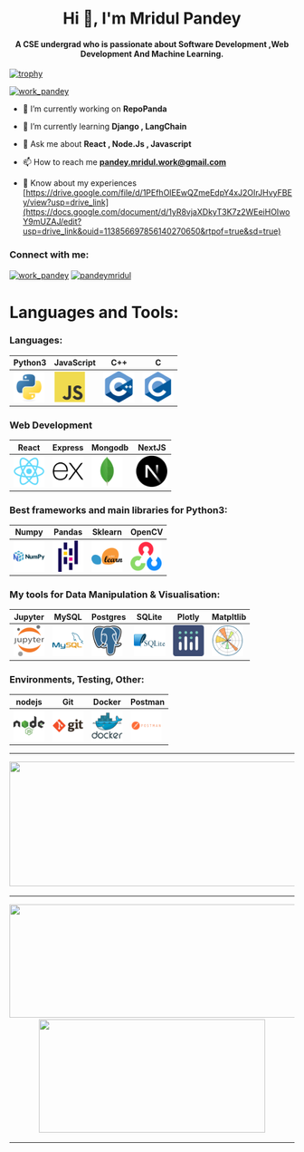   
<h1 align="center">Hi 👋, I'm Mridul Pandey</h1>
<h4 align="center">A CSE undergrad who is passionate about Software Development ,Web Development And Machine Learning.</h3>

[![trophy](https://github-profile-trophy.vercel.app/?username=sammorozov&title=Stars,Followers,Commits,Repositories,MultipleLang,PullRequest&theme=onedark)](https://github.com/ryo-ma/github-profile-trophy)


<p align="left"> <a href="https://twitter.com/work_pandey" target="blank"><img src="https://img.shields.io/twitter/follow/work_pandey?logo=twitter&style=for-the-badge" alt="work_pandey" /></a> </p>

- 🔭 I’m currently working on **RepoPanda**

- 🌱 I’m currently learning **Django , LangChain**

- 💬 Ask me about **React , Node.Js , Javascript**

- 📫 How to reach me **pandey.mridul.work@gmail.com**

- 📄 Know about my experiences [https://drive.google.com/file/d/1PEfhOlEEwQZmeEdpY4xJ2OIrJHvyFBEy/view?usp=drive_link](https://docs.google.com/document/d/1yR8vjaXDkyT3K7z2WEeiHOIwoY9mUZAJ/edit?usp=drive_link&ouid=113856697856140270650&rtpof=true&sd=true)

<h3 align="left">Connect with me:</h3>
<p align="left">
<a href="https://twitter.com/work_pandey" target="blank"><img align="center" src="https://raw.githubusercontent.com/rahuldkjain/github-profile-readme-generator/master/src/images/icons/Social/twitter.svg" alt="work_pandey" height="30" width="40" /></a>
<a href="https://linkedin.com/in/pandeymridul" target="blank"><img align="center" src="https://raw.githubusercontent.com/rahuldkjain/github-profile-readme-generator/master/src/images/icons/Social/linked-in-alt.svg" alt="pandeymridul" height="30" width="40" /></a>
</p>

<h1 align="left">Languages and Tools:</h3>

<div>

### Languages:

| Python3  | JavaScript | C++ | C |
|-----------|-----------|-----------|-----------|
|<img src="https://github.com/devicons/devicon/blob/master/icons/python/python-original.svg" title="Python"  alt="Python" width="55" height="55"/>  | <img src="https://github.com/devicons/devicon/blob/master/icons/javascript/javascript-original.svg" title="JavaScript" alt="JavaScript" width="55" height="55"/>    |<img src="https://github.com/devicons/devicon/blob/master/icons/cplusplus/cplusplus-original.svg" title="cplusplus" alt="cplusplus" width="55" height="55"/>   |<img src="https://github.com/devicons/devicon/blob/master/icons/c/c-original.svg" title="C"  alt="C" width="55" height="55"/>|

### Web Development 

| React  | Express | Mongodb | NextJS |
|-----------|-----------|-----------|-----------|
|<img src="https://github.com/devicons/devicon/blob/master/icons/react/react-original.svg" title="react"  alt="react" width="55" height="55"/>  | <img src="https://github.com/devicons/devicon/blob/master/icons/express/express-original.svg" title="express" alt="express" width="55" height="55"/>    |<img src="https://github.com/devicons/devicon/blob/master/icons/mongodb/mongodb-original.svg" title="mongodb" alt="mongodb" width="55" height="55"/>   |<img src="https://github.com/devicons/devicon/blob/master/icons/nextjs/nextjs-original.svg" title="Nextjs"  alt="nextjs" width="55" height="55"/>|

### Best frameworks and main libraries for Python3:

| Numpy | Pandas | Sklearn | OpenCV |
|----------|----------|----------|----------|
|  <img src="https://github.com/devicons/devicon/blob/master/icons/numpy/numpy-original-wordmark.svg" title="Numpy" alt="Numpy" width="55" height="55"/>|  <img src="https://github.com/devicons/devicon/blob/master/icons/pandas/pandas-original.svg" title="Pandas" alt="Pandas" width="55" height="55"/>|  <img src="https://github.com/devicons/devicon/blob/master/icons/scikitlearn/scikitlearn-original.svg" title="sklearn" alt="sklearn" width="55" height="55"/>| <img src="https://github.com/devicons/devicon/blob/master/icons/opencv/opencv-original.svg" title="opencv" alt="opencv" width="55" height="55"/>|

### My tools for Data Manipulation & Visualisation:

| Jupyter |  MySQL | Postgres | SQLite | Plotly | Matpltlib |
|----------|----------|----------|----------|----------|----------|
|<img src="https://github.com/devicons/devicon/blob/master/icons/jupyter/jupyter-original-wordmark.svg" title="Jupyter" alt="Jupyter" width="55" height="55"/>|<img src="https://github.com/devicons/devicon/blob/master/icons/mysql/mysql-original-wordmark.svg" title="MySQL" alt="MySQL" width="55" height="55"/>|<img src="https://github.com/devicons/devicon/blob/master/icons/postgresql/postgresql-original.svg" title="pg" alt="pg" width="55" height="55"/>|<img src="https://github.com/devicons/devicon/blob/master/icons/sqlite/sqlite-original-wordmark.svg" title="SQLite" alt="SQLite" width="55" height="55"/>|<img src="https://github.com/devicons/devicon/blob/master/icons/plotly/plotly-original.svg" title="plotly" alt="pltly" width="55" height="55"/> | <img src="https://github.com/devicons/devicon/blob/master/icons/matplotlib/matplotlib-original.svg" title="matplotlib" alt="matplotlib" width="55" height="55"/> |

  
### Environments, Testing, Other:

| nodejs | Git | Docker |  Postman | 
|----------|----------|----------|----------|
|<img src="https://github.com/devicons/devicon/blob/master/icons/nodejs/nodejs-original-wordmark.svg" title="nodejs" alt="NodeJS" width="55" height="55"/>|<img src="https://github.com/devicons/devicon/blob/master/icons/git/git-original-wordmark.svg" title="Git" alt="Git" width="55" height="55"/>|<img src="https://github.com/devicons/devicon/blob/master/icons/docker/docker-original-wordmark.svg" title="Docker" alt="Docker" width="55" height="55"/>|  <img src="https://github.com/devicons/devicon/blob/master/icons/postman/postman-original-wordmark.svg" title="Postman" alt="Postman" width="55" height="55"/>|



</div>

---
<p align="center">
  <img width="800" height="220" src="https://streak-stats.demolab.com?user=mridul891&theme=highcontrast&hide_border=true&border_radius=5&card_width=800">
</p>


---
<p align="center">
  <img width="600" height="200" src="https://github-readme-stats.vercel.app/api?username=mridul891&show_icons=true&theme=vision-friendly-dark">
  <img width="400" height="200" src="https://github-readme-stats.vercel.app/api/top-langs/?username=mridul891&size_weight=0.0005&count_weight=0.3&layout=compact&theme=vision-friendly-dark">
</p>


---
<div id="header" align="center">
  <img src="https://komarev.com/ghpvc/?username=mridul891&style=for-the-badge&color=orange" alt=""/>
</div>
